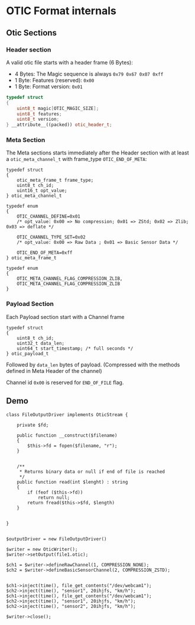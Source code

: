 # OTIC Format internals



## Otic Sections

### Header section

A valid otic file starts with a header frame (6 Bytes): 

- 4 Bytes: The Magic sequence is always `0x79 0x67 0x07 0xff`
- 1 Byte: Features (reserved): `0x00`
- 1 Byte: Format version: `0x01` 

```cpp
typedef struct
{
    uint8_t magic[OTIC_MAGIC_SIZE];
    uint8_t features;
    uint8_t version;
} __attribute__((packed)) otic_header_t;
```

### Meta Section

The Meta sections starts immediately after the Header section with at least a `otic_meta_channel_t` with 
frame_type `OTIC_END_OF_META`:

```
typedef struct
{
    otic_meta_frame_t frame_type;
    uint8_t ch_id;
    uint16_t opt_value;
} otic_meta_channel_t
```


```
typedef enum
{
    OTIC_CHANNEL_DEFINE=0x01
    /* opt_value: 0x00 => No compression; 0x01 => ZStd; 0x02 => Zlib; 0x03 => deflate */
    
    OTIC_CHANNEL_TYPE_SET=0x02
    /* opt_value: 0x00 => Raw Data ; 0x01 => Basic Sensor Data */
    
    OTIC_END_OF_META=0xff
} otic_meta_frame_t
```




```
typedef enum
{
    OTIC_META_CHANNEL_FLAG_COMPRESSION_ZLIB,
    OTIC_META_CHANNEL_FLAG_COMPRESSION_ZLIB
}
```

### Payload Section 

Each Payload section start with a Channel frame


```
typedef struct
{
    uint8_t ch_id;
    uint32_t data_len;
    uint64_t start_timestamp; /* full seconds */
} otic_payload_t
```
Followed by `data_len` bytes of payload. (Compressed with the methods defined in
Meta Header of the channel)

Channel id `0x00` is reserved for `END_OF_FILE` flag.




## Demo


```
class FileOutputDriver implements OticStream {

    private $fd;

    public function __construct($filename) 
    {
        $this->fd = fopen($filename, "r");
    } 


    /**
     * Returns binary data or null if end of file is reached
     */
    public function read(int $lenght) : string 
    {
        if (feof ($this->fd))
            return null;
        return fread($this->$fd, $length)
    }


}


$outputDriver = new FileOutputDriver()

$writer = new OticWriter();
$writer->setOutput(file1.otic);

$ch1 = $writer->defineRawChannel(1, COMPRESSION_NONE);
$ch2 = $writer->defineBasicSensorChannel(2, COMPRESSION_ZSTD);


$ch1->inject(time(), file_get_contents("/dev/webcam1");
$ch2->inject(time(), "sensor1", 20ihjfs, "km/h");
$ch1->inject(time(), file_get_contents("/dev/webcam1");
$ch2->inject(time(), "sensor1", 20ihjfs, "km/h");
$ch2->inject(time(), "sensor2", 20ihjfs, "km/h");

$writer->close();

```








